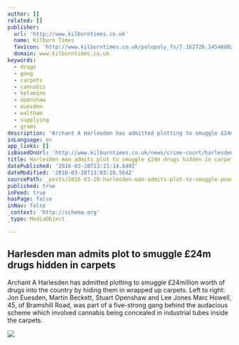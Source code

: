 ```yaml
---
author: []
related: []
publisher:
  url: 'http://www.kilburntimes.co.uk'
  name: Kilburn Times
  favicon: 'http://www.kilburntimes.co.uk/polopoly_fs/7.162726.1454680208!/favicon.ico'
  domain: www.kilburntimes.co.uk
keywords:
  - drugs
  - gang
  - carpets
  - cannabis
  - ketamine
  - openshaw
  - euesden
  - waltham
  - supplying
  - grams
description: 'Archant A Harlesden has admitted plotting to smuggle £24million worth of drugs into the country by hiding them in wrapped up carpets. Left to right: Jon Euesden, Martin Beckett, Stuart Openshaw and Lee Jones Marc Howell, 45, of Bramshill Road, was part of a five-strong gang behind the audacious scheme which involved cannabis being concealed in industrial tubes inside the carpets.'
inLanguage: en
app_links: []
isBasedOnUrl: 'http://www.kilburntimes.co.uk/news/crime-court/harlesden_man_admits_plot_to_smuggle_24m_drugs_hidden_in_carpets_1_4463554'
title: Harlesden man admits plot to smuggle £24m drugs hidden in carpets
datePublished: '2016-03-20T13:15:14.649Z'
dateModified: '2016-03-20T13:03:18.564Z'
sourcePath: _posts/2016-03-20-harlesden-man-admits-plot-to-smuggle-pound24m-drugs-hidden-in-ca.md
published: true
inFeed: true
hasPage: false
inNav: false
_context: 'http://schema.org'
_type: MediaObject

---
```

<article style=""><h1>Harlesden man admits plot to smuggle £24m drugs hidden in carpets</h1><p>Archant A Harlesden has admitted plotting to smuggle £24million worth of drugs into the country by hiding them in wrapped up carpets. Left to right: Jon Euesden, Martin Beckett, Stuart Openshaw and Lee Jones Marc Howell, 45, of Bramshill Road, was part of a five-strong gang behind the audacious scheme which involved cannabis being concealed in industrial tubes inside the carpets.</p><img src="http://www.kilburntimes.co.uk/polopoly_fs/1.4463551.1458464357!/image/image.jpg_gen/derivatives/landscape_630/image.jpg" /></article>